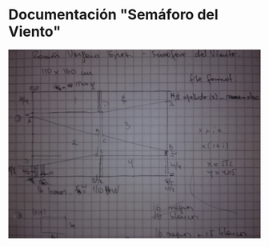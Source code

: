 # Documentación "Semáforo del Viento"

![](https://github.com/guillemontecinos/recode/blob/master/vergar_grez-semaforo-del-viento/documentation/docu_semaforo_viento.jpg)
